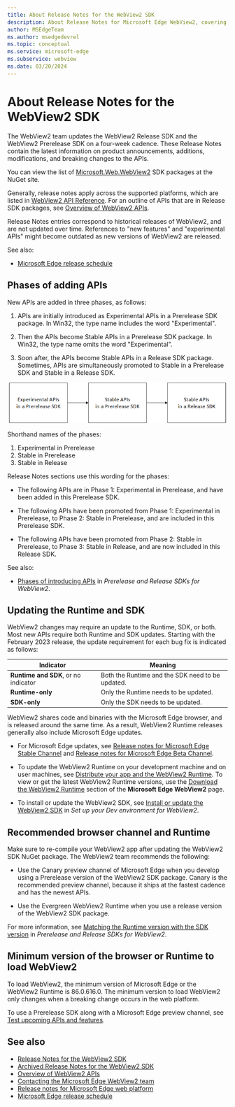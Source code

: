 ```yaml
---
title: About Release Notes for the WebView2 SDK
description: About Release Notes for Microsoft Edge WebView2, covering new features, APIs, and fixes for Win32, WPF, and WinForms.
author: MSEdgeTeam
ms.author: msedgedevrel
ms.topic: conceptual
ms.service: microsoft-edge
ms.subservice: webview
ms.date: 03/20/2024
---
```

# About Release Notes for the WebView2 SDK

The WebView2 team updates the WebView2 Release SDK and the WebView2 Prerelease SDK on a four-week cadence.  These Release Notes contain the latest information on product announcements, additions, modifications, and breaking changes to the APIs.

You can view the list of [Microsoft.Web.WebView2](https://www.nuget.org/packages/Microsoft.Web.WebView2) SDK packages at the NuGet site.

Generally, release notes apply across the supported platforms, which are listed in [WebView2 API Reference](../webview2-api-reference.md).  For an outline of APIs that are in Release SDK packages, see [Overview of WebView2 APIs](../concepts/overview-features-apis.md).

Release Notes entries correspond to historical releases of WebView2, and are not updated over time.  References to "new features" and "experimental APIs" might become outdated as new versions of WebView2 are released.

See also:
* [Microsoft Edge release schedule](/deployedge/microsoft-edge-release-schedule)


<!-- ====================================================================== -->
## Phases of adding APIs

New APIs are added in three phases, as follows:

1. APIs are initially introduced as Experimental APIs in a Prerelease SDK package.  In Win32, the type name includes the word "Experimental".

1. Then the APIs become Stable APIs in a Prerelease SDK package.  In Win32, the type name omits the word "Experimental".

1. Soon after, the APIs become Stable APIs in a Release SDK package.  Sometimes, APIs are simultaneously promoted to Stable in a Prerelease SDK and Stable in a Release SDK.

![Diagram of phases of introducing new APIs](./about-images/phases-of-adding-apis.png)
<!-- .png is used by webview2/release-notes/about.md and webview2/concepts/versioning.md -->

Shorthand names of the phases:

1. Experimental in Prerelease
1. Stable in Prerelease
1. Stable in Release

Release Notes sections use this wording for the phases:

* The following APIs are in Phase 1: Experimental in Prerelease, and have been added in this Prerelease SDK.

* The following APIs have been promoted from Phase 1: Experimental in Prerelease, to Phase 2: Stable in Prerelease, and are included in this Prerelease SDK.

* The following APIs have been promoted from Phase 2: Stable in Prerelease, to Phase 3: Stable in Release, and are now included in this Release SDK.

See also:
* [Phases of introducing APIs](../concepts/versioning.md#phases-of-introducing-apis) in _Prerelease and Release SDKs for WebView2_.

<!-- terminology:
APIs are Experimental or Stable
SDKs/packages are Prerelease or Release
-->


<!-- ====================================================================== -->
## Updating the Runtime and SDK

WebView2 changes may require an update to the Runtime, SDK, or both.  Most new APIs require both Runtime and SDK updates.  Starting with the February 2023 release, the update requirement for each bug fix is indicated as follows:

| Indicator | Meaning |
|---|---|
| **Runtime and SDK**, or no indicator | Both the Runtime and the SDK need to be updated. |
| **Runtime-only** | Only the Runtime needs to be updated. |
| **SDK-only** | Only the SDK needs to be updated. |

WebView2 shares code and binaries with the Microsoft Edge browser, and is released around the same time.  As a result, WebView2 Runtime releases generally also include Microsoft Edge updates.

*  For Microsoft Edge updates, see [Release notes for Microsoft Edge Stable Channel](/deployedge/microsoft-edge-relnote-stable-channel) and [Release notes for Microsoft Edge Beta Channel](/deployedge/microsoft-edge-relnote-beta-channel).

*  To update the WebView2 Runtime on your development machine and on user machines, see [Distribute your app and the WebView2 Runtime](../concepts/distribution.md).  To view or get the latest WebView2 Runtime versions, use the [Download the WebView2 Runtime](https://developer.microsoft.com/microsoft-edge/webview2#download) section of the **Microsoft Edge WebView2** page.

*  To install or update the WebView2 SDK, see [Install or update the WebView2 SDK](../how-to/machine-setup.md#install-or-update-the-webview2-sdk) in _Set up your Dev environment for WebView2_.


<!-- ====================================================================== -->
## Recommended browser channel and Runtime

Make sure to re-compile your WebView2 app after updating the WebView2 SDK NuGet package.  The WebView2 team recommends the following:

* Use the Canary preview channel of Microsoft Edge when you develop using a Prerelease version of the WebView2 SDK package.  Canary is the recommended preview channel, because it ships at the fastest cadence and has the newest APIs.

* Use the Evergreen WebView2 Runtime when you use a release version of the WebView2 SDK package.

For more information, see [Matching the Runtime version with the SDK version](../concepts/versioning.md#matching-the-runtime-version-with-the-sdk-version) in _Prerelease and Release SDKs for WebView2_.


<!-- ====================================================================== -->
## Minimum version of the browser or Runtime to load WebView2

To load WebView2, the minimum version of Microsoft Edge or the WebView2 Runtime is 86.0.616.0.  The minimum version to load WebView2 only changes when a breaking change occurs in the web platform.

To use a Prerelease SDK along with a Microsoft Edge preview channel, see [Test upcoming APIs and features](../how-to/set-preview-channel.md).

<!--
Cross-framework API conventions

Events:
No EventHandler or CompletedHandler in .NET or WinRT.
General event pattern:
- Win32: add/remove_XYZ + XYZEventHandler
- .NET/WinRT: XYZ event

Async methods:
- Win32: XYZ method + XYZCompletedHandler
- .NET/WinRT: XYZAsync
-->


<!-- ====================================================================== -->
## See also

* [Release Notes for the WebView2 SDK](./index.md)
* [Archived Release Notes for the WebView2 SDK](./archive.md)
* [Overview of WebView2 APIs](../concepts/overview-features-apis.md)
* [Contacting the Microsoft Edge WebView2 team](../contact.md)
* [Release notes for Microsoft Edge web platform](../../web-platform/release-notes/index.md)
* [Microsoft Edge release schedule](/deployedge/microsoft-edge-release-schedule)

